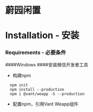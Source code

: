 蔚园闲置
======
# Installation - 安装
### Requirements - 必要条件
####Windows
####安装微信开发者工具
* 构建npm
```
  npm init
  npm install --production
  npm i @vant/weapp -S --production
 ```
 * 配置npm，引用Vant Weapp组件
